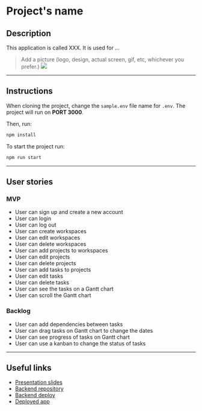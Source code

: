 # Project's name

## Description

This application is called XXX. It is used for ...

> Add a picture (logo, design, actual screen, gif, etc, whichever you prefer.)
![](picture.png)

---
## Instructions

When cloning the project, change the <code>sample.env</code> file name for <code>.env</code>. The project will run on **PORT 3000**.

Then, run:
```bash
npm install
```

To start the project run:
```bash
npm run start
```

---
## User stories 

### MVP

- User can sign up and create a new account
- User can login
- User can log out
- User can create workspaces
- User can edit workspaces
- User can delete workspaces
- User can add projects to workspaces
- User can edit projects
- User can delete projects
- User can add tasks to projects
- User can edit tasks
- User can delete tasks
- User can see the tasks on a Gantt chart
- User can scroll the Gantt chart

### Backlog

- User can add dependencies between tasks
- User can drag tasks on Gantt chart to change the dates
- User can see progress of tasks on Gantt chart
- User can use a kanban to change the status of tasks

---

## Useful links

- [Presentation slides]()
- [Backend repository](https://github.com/haldawe2/backend-template-m3)
- [Backend deploy](https://project-manager-backend.fly.dev/)
- [Deployed app](https://swiftpm.netlify.app/)


